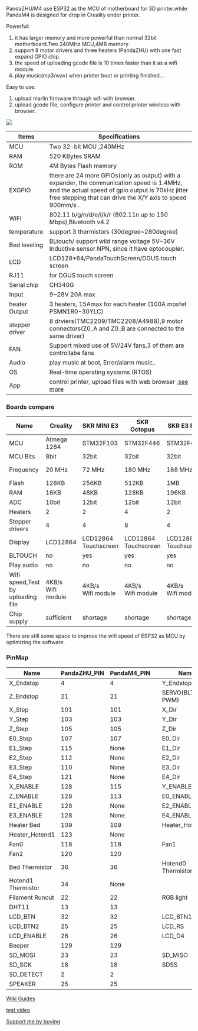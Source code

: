 
PandaZHU/M4 use ESP32 as the MCU of motherboard for 3D printer.while PandaM4 is designed for drop in Creality ender printer.
 
Powerful: 
1. it has larger memory and more powerful than normal 32bit motherboard.Two 240MHz MCU,4MB memory
2. support 8 motor drivers and three heaters (PandaZHU) with one fast expand GPIO chip.
3. the speed of uploading gcode file is 10 times faster than it as a wifi module.
4. play music(mp3/wav) when printer boot or printing finished...
 
Easy to use: 
1. upload marlin firmware through wifi with browser.
2. upload gcode file, configure printer and control printer wireless with browser.
 

![](https://gitee.com/markyue/pandapi_wiki/raw/master/imges/esp/2esp32.jpg)

Items | Specifications  
--- | --- 
MCU | Two 32-bit MCU ,240MHz
RAM |  520 KBytes SRAM |	
ROM |  4M Bytes Flash memory
EXGPIO | there are 24 more GPIOs(only as output) with a expander, the communication speed is 1.4MHz, and the actual speed of gpio output is 70kHz jitter free stepping that can drive the X/Y axis to speed 900mm/s .
WiFi |  802.11 b/g/n/d/e/i/k/r (802.11n up to 150 Mbps),Bluetooth v4.2
temperature | support 3 thermistors (30degree~280degree)
Bed leveling    | 	  BLtouch/ support wild range voltage 5V~36V Inductive sensor NPN, since it have optocoupler.
LCD   | 	LCD128*64/PandaTouchScreen/DGUS touch screen
RJ11  |  for DGUS touch screen 
Serial chip   | 	CH340G	  
Input   | 	9~28V 20A max	
heater Output   | 3 heaters,	15Amax for each heater (100A mosfet PSMN1R0-30YLC)	 
stepper driver   |  8 drviers(TMC2209/TMC2208/A4988),9 motor connectors(Z0_A and Z0_B are connected to the same driver)
FAN | Support mixed use of 5V/24V fans,3 of them are controllabe fans
Audio |  play music at boot, Error/alarm music..
OS | Real-time operating systems (RTOS)
App | control printer, upload files with web browser ,[see more](https://github.com/luc-github/ESP3D-WEBUI)


### Boards compare
 Name  |  Creality  | SKR MINI E3| SKR Octopus |  SKR E3 RRF | FYSETC E4 | PandaM4 | PandaZHU
--- | --- |---| --- | --- | ---| ---| --- 
MCU | Atmega<br>1284 |STM32F103| STM32F446 |STM32F407 |ESP32|ESP32|ESP32
MCU Bits | 8bit |32bit| 32bit |32bit |32bit|32bit|32bit
Frequency | 20 MHz |72 MHz| 180 MHz |168 MHz |240 MHz|240 MHz|240 MHz
Flash | 128KB |256KB| 512KB |1MB |4MB|4MB|4MB
RAM | 16KB |48KB| 128KB |196KB |520KB|520KB|520KB
ADC | 10bit |12bit| 12bit |12bit |12bit|12bit|12bit
Heaters | 2 |2| 4 |2 |2|2|3
Stepper drivers | 4 |4|8|4|4|4|8
Display | LCD12864 |LCD12864<br>Touchscreen |LCD12864<br>Touchscreen |LCD12864<br>Touchscreen  |no|LCD12864<br>Touchscreen|LCD12864<br>Touchscreen
BLTOUCH | no | yes | yes | yes | no | yes |yes
Play audio | no | no | no | no | no | wav/mp3 |wav/mp3
Wifi speed,Test by <br>  uploading file| 4KB/s <br> Wifi module|4KB/s <br> Wifi module| 4KB/s <br> Wifi module |4KB/s <br> Wifi module |>50KB/s<br>Native wifi|>50KB/s<br>Native wifi|>50KB/s<br>Native wifi
Chip supply | sufficient | shortage | shortage | shortage | sufficient | sufficient |sufficient

There are still some space to improve the wifi speed of ESP32 as MCU by optimizing the software.



### PinMap
Name |  PandaZHU_PIN | PandaM4_PIN  ||Name |  PandaZHU_PIN | PandaM4_PIN 
--- | --- |---| --- | ---  | ---| ---
X_Endstop | 4 |4 | | Y_Endstop | 35| 35
Z_Endstop | 21 |21 | | SERVO(BLTOUCH PWM) |  0|  0
X_Step | 101 |101 | | X_Dir | 100| 100
Y_Step | 103 | 103 | | Y_Dir | 102| 102
Z_Step | 105 | 105 | | Z_Dir | 104| 104
E0_Step | 107 |107 | | E0_Dir | 106| 106
E1_Step | 115 | None | | E1_Dir | 114| 114
E2_Step | 112 | None | | E2_Dir | 113|  None
E3_Step | 110 |None  | | E3_Dir | 111|  None
E4_Step | 121 |None  | | E4_Dir | 122|  None
X_ENABLE | 128 |115 | |Y_ENABLE | 128 |114 |
Z_ENABLE | 128 |113 | |E0_ENABLE | 128 |112 |
E1_ENABLE | 128 |None | |E2_ENABLE | 128 |None |
E3_ENABLE | 128 |None | |E4_ENABLE | 128 |None |
Heater Bed |  109 | 109 | |  Heater_Hotend0 |  108|  108
Heater_Hotend1 |  123 | None  || |
Fan0 |  118 |118 | | Fan1 | 119 |   
Fan2 | 120 | 120 | |   |  |   
Bed Thermistor |  36 |36 | | Hotend0 Thermistor |  39|  39
Hotend1 Thermistor | 34  |None   | |  ||
Filament Runout |  22 |22 || RGB light|  15|  15
DHT11 | 13  |13  | |  ||   
LCD_BTN | 32 |32 | | LCD_BTN1 | 33 | 33 
LCD_BTN2 |  25 |25 | | LCD_RS |  27|  27
LCD_ENABLE |  26 |26 | | LCD_D4 |  14|  14
Beeper |  129 |129 || ||
SD_MOSI | 23 |23 | | SD_MISO | 19| 19
SD_SCK | 18 |18 | | SDSS | 5| 5
SD_DETECT | 2 |2 | |  | |
SPEAKER | 25 |25 | |  ||

[Wiki Guides](https://github.com/markniu/PandaZHU/wiki)

[test video](https://youtu.be/NXPrnBnW2KA)

[Support me by buying](https://www.pandapi3d.com/)

